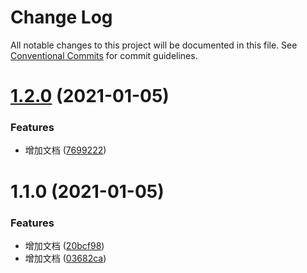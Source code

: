 # Change Log

All notable changes to this project will be documented in this file.
See [Conventional Commits](https://conventionalcommits.org) for commit guidelines.

# [1.2.0](http://192.168.0.184:20000/liaoyf/administrative-division/compare/v1.1.0...v1.2.0) (2021-01-05)


### Features

* 增加文档 ([7699222](http://192.168.0.184:20000/liaoyf/administrative-division/commits/76992224610655f9c81c40bc34e2153932dafb15))





# 1.1.0 (2021-01-05)


### Features

* 增加文档 ([20bcf98](http://192.168.0.184:20000/liaoyf/administrative-division/commits/20bcf98604e9b2caf5826c84d6bf919bf03696b9))
* 增加文档 ([03682ca](http://192.168.0.184:20000/liaoyf/administrative-division/commits/03682ca356c606777a5b687feff40279933705e6))
